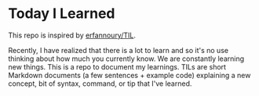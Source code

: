 # Today I Learned

This repo is inspired by [erfannoury/TIL](https://github.com/erfannoury/TIL).

Recently, I have realized that there is a lot to learn and so it's no use thinking about how much you currently know. We are constantly learning new things. This is a repo to document my learnings. TILs are short Markdown documents (a few sentences + example code) explaining a new concept, bit of syntax, command, or tip that I've learned.
